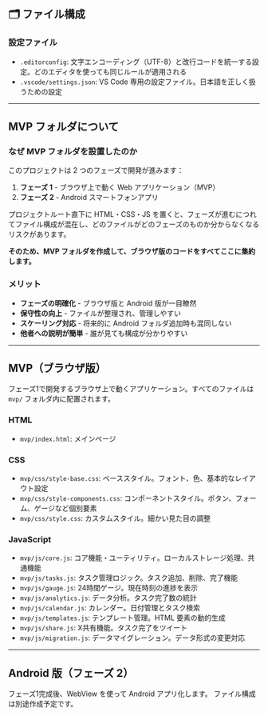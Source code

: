 ## 🗂️ ファイル構成

### 設定ファイル
- `.editorconfig`: 文字エンコーディング（UTF-8）と改行コードを統一する設定。どのエディタを使っても同じルールが適用される
- `.vscode/settings.json`: VS Code 専用の設定ファイル。日本語を正しく扱うための設定

---

## MVP フォルダについて

### なぜ MVP フォルダを設置したのか

このプロジェクトは 2 つのフェーズで開発が進みます：

1. **フェーズ 1** - ブラウザ上で動く Web アプリケーション（MVP）
2. **フェーズ 2** - Android スマートフォンアプリ

プロジェクトルート直下に HTML・CSS・JS を置くと、フェーズが進むにつれてファイル構成が混在し、どのファイルがどのフェーズのものか分からなくなるリスクがあります。

**そのため、MVP フォルダを作成して、ブラウザ版のコードをすべてここに集約します。**

### メリット

- **フェーズの明確化** - ブラウザ版と Android 版が一目瞭然
- **保守性の向上** - ファイルが整理され、管理しやすい
- **スケーリング対応** - 将来的に Android フォルダ追加時も混同しない
- **他者への説明が簡単** - 誰が見ても構成が分かりやすい

---

## MVP（ブラウザ版）

フェーズ1で開発するブラウザ上で動くアプリケーション。すべてのファイルは `mvp/` フォルダ内に配置されます。

### HTML
- `mvp/index.html`: メインページ

### CSS
- `mvp/css/style-base.css`: ベーススタイル。フォント、色、基本的なレイアウト設定
- `mvp/css/style-components.css`: コンポーネントスタイル。ボタン、フォーム、ゲージなど個別要素
- `mvp/css/style.css`: カスタムスタイル。細かい見た目の調整

### JavaScript
- `mvp/js/core.js`: コア機能・ユーティリティ。ローカルストレージ処理、共通機能
- `mvp/js/tasks.js`: タスク管理ロジック。タスク追加、削除、完了機能
- `mvp/js/gauge.js`: 24時間ゲージ。現在時刻の進捗を表示
- `mvp/js/analytics.js`: データ分析。タスク完了数の統計
- `mvp/js/calendar.js`: カレンダー。日付管理とタスク検索
- `mvp/js/templates.js`: テンプレート管理。HTML 要素の動的生成
- `mvp/js/share.js`: X共有機能。タスク完了をツイート
- `mvp/js/migration.js`: データマイグレーション。データ形式の変更対応

---

## Android 版（フェーズ 2）

フェーズ1完成後、WebView を使って Android アプリ化します。
ファイル構成は別途作成予定です。